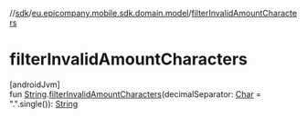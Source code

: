 //[sdk](../../index.md)/[eu.epicompany.mobile.sdk.domain.model](index.md)/[filterInvalidAmountCharacters](filter-invalid-amount-characters.md)

# filterInvalidAmountCharacters

[androidJvm]\
fun [String](https://kotlinlang.org/api/latest/jvm/stdlib/kotlin/-string/index.html).[filterInvalidAmountCharacters](filter-invalid-amount-characters.md)(decimalSeparator: [Char](https://kotlinlang.org/api/latest/jvm/stdlib/kotlin/-char/index.html) = &quot;.&quot;.single()): [String](https://kotlinlang.org/api/latest/jvm/stdlib/kotlin/-string/index.html)
